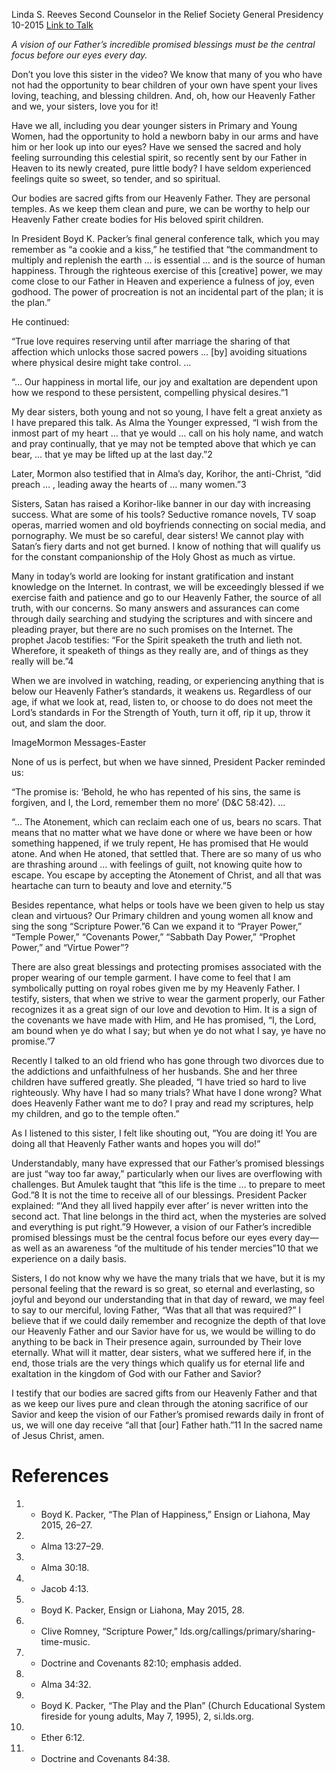 Linda S. Reeves
Second Counselor in the Relief Society General Presidency
10-2015
[Link to Talk](https://www.churchofjesuschrist.org/study/general-conference/2015/10/worthy-of-our-promised-blessings?lang=eng)

_A vision of our Father’s incredible promised blessings must be the central focus before our eyes every day._

Don’t you love this sister in the video? We know that many of you who have not had the opportunity to bear children of your own have spent your lives loving, teaching, and blessing children. And, oh, how our Heavenly Father and we, your sisters, love you for it!



Have we all, including you dear younger sisters in Primary and Young Women, had the opportunity to hold a newborn baby in our arms and have him or her look up into our eyes? Have we sensed the sacred and holy feeling surrounding this celestial spirit, so recently sent by our Father in Heaven to its newly created, pure little body? I have seldom experienced feelings quite so sweet, so tender, and so spiritual.

Our bodies are sacred gifts from our Heavenly Father. They are personal temples. As we keep them clean and pure, we can be worthy to help our Heavenly Father create bodies for His beloved spirit children.



In President Boyd K. Packer’s final general conference talk, which you may remember as “a cookie and a kiss,” he testified that “the commandment to multiply and replenish the earth … is essential … and is the source of human happiness. Through the righteous exercise of this [creative] power, we may come close to our Father in Heaven and experience a fulness of joy, even godhood. The power of procreation is not an incidental part of the plan; it is the plan.”

He continued:

“True love requires reserving until after marriage the sharing of that affection which unlocks those sacred powers … [by] avoiding situations where physical desire might take control. …

“… Our happiness in mortal life, our joy and exaltation are dependent upon how we respond to these persistent, compelling physical desires.”1

My dear sisters, both young and not so young, I have felt a great anxiety as I have prepared this talk. As Alma the Younger expressed, “I wish from the inmost part of my heart … that ye would … call on his holy name, and watch and pray continually, that ye may not be tempted above that which ye can bear, … that ye may be lifted up at the last day.”2

Later, Mormon also testified that in Alma’s day, Korihor, the anti-Christ, “did preach … , leading away the hearts of … many women.”3



Sisters, Satan has raised a Korihor-like banner in our day with increasing success. What are some of his tools? Seductive romance novels, TV soap operas, married women and old boyfriends connecting on social media, and pornography. We must be so careful, dear sisters! We cannot play with Satan’s fiery darts and not get burned. I know of nothing that will qualify us for the constant companionship of the Holy Ghost as much as virtue.

Many in today’s world are looking for instant gratification and instant knowledge on the Internet. In contrast, we will be exceedingly blessed if we exercise faith and patience and go to our Heavenly Father, the source of all truth, with our concerns. So many answers and assurances can come through daily searching and studying the scriptures and with sincere and pleading prayer, but there are no such promises on the Internet. The prophet Jacob testifies: “For the Spirit speaketh the truth and lieth not. Wherefore, it speaketh of things as they really are, and of things as they really will be.”4

When we are involved in watching, reading, or experiencing anything that is below our Heavenly Father’s standards, it weakens us. Regardless of our age, if what we look at, read, listen to, or choose to do does not meet the Lord’s standards in For the Strength of Youth, turn it off, rip it up, throw it out, and slam the door.

  ImageMormon Messages-Easter

None of us is perfect, but when we have sinned, President Packer reminded us:

“The promise is: ‘Behold, he who has repented of his sins, the same is forgiven, and I, the Lord, remember them no more’ (D&C 58:42). …

“… The Atonement, which can reclaim each one of us, bears no scars. That means that no matter what we have done or where we have been or how something happened, if we truly repent, He has promised that He would atone. And when He atoned, that settled that. There are so many of us who are thrashing around … with feelings of guilt, not knowing quite how to escape. You escape by accepting the Atonement of Christ, and all that was heartache can turn to beauty and love and eternity.”5

Besides repentance, what helps or tools have we been given to help us stay clean and virtuous? Our Primary children and young women all know and sing the song “Scripture Power.”6 Can we expand it to “Prayer Power,” “Temple Power,” “Covenants Power,” “Sabbath Day Power,” “Prophet Power,” and “Virtue Power”?

There are also great blessings and protecting promises associated with the proper wearing of our temple garment. I have come to feel that I am symbolically putting on royal robes given me by my Heavenly Father. I testify, sisters, that when we strive to wear the garment properly, our Father recognizes it as a great sign of our love and devotion to Him. It is a sign of the covenants we have made with Him, and He has promised, “I, the Lord, am bound when ye do what I say; but when ye do not what I say, ye have no promise.”7

Recently I talked to an old friend who has gone through two divorces due to the addictions and unfaithfulness of her husbands. She and her three children have suffered greatly. She pleaded, “I have tried so hard to live righteously. Why have I had so many trials? What have I done wrong? What does Heavenly Father want me to do? I pray and read my scriptures, help my children, and go to the temple often.”

As I listened to this sister, I felt like shouting out, “You are doing it! You are doing all that Heavenly Father wants and hopes you will do!”

Understandably, many have expressed that our Father’s promised blessings are just “way too far away,” particularly when our lives are overflowing with challenges. But Amulek taught that “this life is the time … to prepare to meet God.”8 It is not the time to receive all of our blessings. President Packer explained: “‘And they all lived happily ever after’ is never written into the second act. That line belongs in the third act, when the mysteries are solved and everything is put right.”9 However, a vision of our Father’s incredible promised blessings must be the central focus before our eyes every day—as well as an awareness “of the multitude of his tender mercies”10 that we experience on a daily basis.

Sisters, I do not know why we have the many trials that we have, but it is my personal feeling that the reward is so great, so eternal and everlasting, so joyful and beyond our understanding that in that day of reward, we may feel to say to our merciful, loving Father, “Was that all that was required?” I believe that if we could daily remember and recognize the depth of that love our Heavenly Father and our Savior have for us, we would be willing to do anything to be back in Their presence again, surrounded by Their love eternally. What will it matter, dear sisters, what we suffered here if, in the end, those trials are the very things which qualify us for eternal life and exaltation in the kingdom of God with our Father and Savior?

I testify that our bodies are sacred gifts from our Heavenly Father and that as we keep our lives pure and clean through the atoning sacrifice of our Savior and keep the vision of our Father’s promised rewards daily in front of us, we will one day receive “all that [our] Father hath.”11 In the sacred name of Jesus Christ, amen.

# References
1. - Boyd K. Packer, “The Plan of Happiness,” Ensign or Liahona, May 2015, 26–27.
2. - Alma 13:27–29.
3. - Alma 30:18.
4. - Jacob 4:13.
5. - Boyd K. Packer, Ensign or Liahona, May 2015, 28.
6. - Clive Romney, “Scripture Power,” lds.org/callings/primary/sharing-time-music.
7. - Doctrine and Covenants 82:10; emphasis added.
8. - Alma 34:32.
9. - Boyd K. Packer, “The Play and the Plan” (Church Educational System fireside for young adults, May 7, 1995), 2, si.lds.org.
10. - Ether 6:12.
11. - Doctrine and Covenants 84:38.